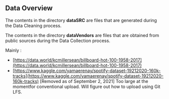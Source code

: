 ## Data Overview

The contents in the directory __dataSRC__ are files that are generated during the Data Cleaning process.

The contents in the directory __dataVendors__ are files that are obtained from public sources during the Data Collection process.

Mainly : 
* [https://data.world/kcmillersean/billboard-hot-100-1958-2017](https://data.world/kcmillersean/billboard-hot-100-1958-2017)
* [https://www.kaggle.com/yamaerenay/spotify-dataset-19212020-160k-tracks](https://www.kaggle.com/yamaerenay/spotify-dataset-19212020-160k-tracks) [Removed as of September 2, 2021] Too large at the momentfor conventional upload. Will figure out how to upload using Git LFS.
